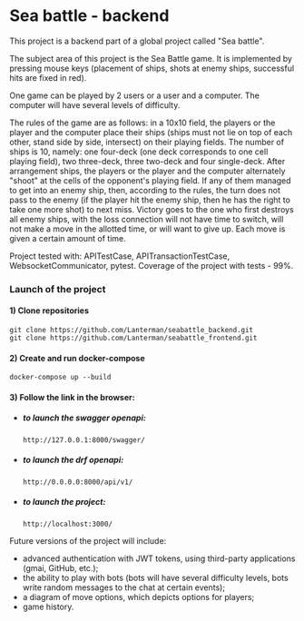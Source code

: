 # Sea battle - backend


This project is a backend part of a global project called "Sea battle".

The subject area of ​​this project is the Sea Battle game. It is implemented by pressing mouse keys (placement of ships, 
shots at enemy ships, successful hits are fixed in red).

One game can be played by 2 users or a user and a computer. The computer will have several levels of difficulty.

The rules of the game are as follows: in a 10x10 field, the players or the player and the computer place their ships
(ships must not lie on top of each other, stand side by side, intersect) on their playing fields. The number of ships 
is 10, namely: one four-deck (one deck corresponds to one cell playing field), two three-deck, three two-deck and four 
single-deck. After arrangement ships, the players or the player and the computer alternately "shoot" at the cells of 
the opponent's playing field. If any of them managed to get into an enemy ship, then, according to the rules, the turn 
does not pass to the enemy (if the player hit the enemy ship, then he has the right to take one more shot) to next miss. 
Victory goes to the one who first destroys all enemy ships, with the loss connection will not have time to switch, will 
not make a move in the allotted time, or will want to give up. Each move is given a certain amount of time.


Project tested with: APITestCase, APITransactionTestCase, WebsocketCommunicator, pytest. 
Coverage of the project with tests - 99%.

### Launch of the project

#### 1) Clone repositories
```
git clone https://github.com/Lanterman/seabattle_backend.git
git clone https://github.com/Lanterman/seabattle_frontend.git
```
#### 2) Create and run docker-compose
```
docker-compose up --build
```
#### 3) Follow the link in the browser:
 - ##### to launch the swagger openapi:
    ```
    http://127.0.0.1:8000/swagger/
    ```
 - ##### to launch the drf openapi:
    ```
    http://0.0.0.0:8000/api/v1/
    ```
 - ##### to launch the project:
    ```
    http://localhost:3000/
    ```

Future versions of the project will include:
 - advanced authentication with JWT tokens, using third-party applications (gmai, GitHub, etc.);
 - the ability to play with bots (bots will have several difficulty levels, bots write random messages to the chat 
at certain events);
 - a diagram of move options, which depicts options for players;
 - game history.